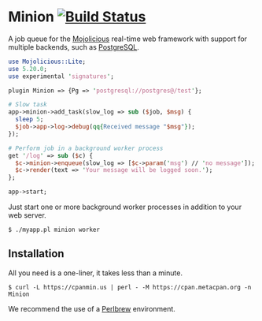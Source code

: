 
# Minion [![Build Status](https://travis-ci.org/kraih/minion.svg?branch=master)](https://travis-ci.org/kraih/minion)

  A job queue for the [Mojolicious](http://mojolicio.us) real-time web
  framework with support for multiple backends, such as
  [PostgreSQL](http://www.postgresql.org).

```perl
use Mojolicious::Lite;
use 5.20.0;
use experimental 'signatures';

plugin Minion => {Pg => 'postgresql://postgres@/test'};

# Slow task
app->minion->add_task(slow_log => sub ($job, $msg) {
  sleep 5;
  $job->app->log->debug(qq{Received message "$msg"});
});

# Perform job in a background worker process
get '/log' => sub ($c) {
  $c->minion->enqueue(slow_log => [$c->param('msg') // 'no message']);
  $c->render(text => 'Your message will be logged soon.');
};

app->start;
```

  Just start one or more background worker processes in addition to your web
  server.

    $ ./myapp.pl minion worker

## Installation

  All you need is a one-liner, it takes less than a minute.

    $ curl -L https://cpanmin.us | perl - -M https://cpan.metacpan.org -n Minion

  We recommend the use of a [Perlbrew](http://perlbrew.pl) environment.
